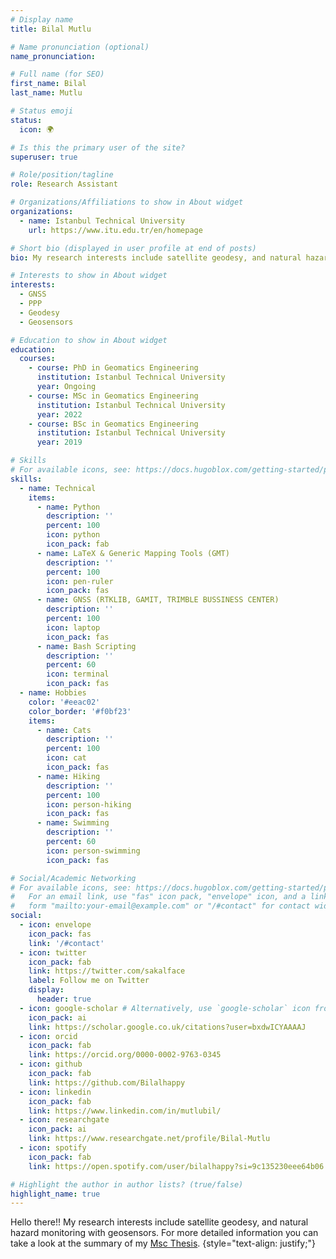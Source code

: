 ```yaml
---
# Display name
title: Bilal Mutlu

# Name pronunciation (optional)
name_pronunciation:

# Full name (for SEO)
first_name: Bilal
last_name: Mutlu

# Status emoji
status:
  icon: 🌍

# Is this the primary user of the site?
superuser: true

# Role/position/tagline
role: Research Assistant

# Organizations/Affiliations to show in About widget
organizations:
  - name: Istanbul Technical University
    url: https://www.itu.edu.tr/en/homepage

# Short bio (displayed in user profile at end of posts)
bio: My research interests include satellite geodesy, and natural hazard monitoring with geosensors. For more detailed information you can take a look at the summary of my [Msc Thesis](https://tez.yok.gov.tr/UlusalTezMerkezi/TezGoster?key=kScA8XnrRb0WogX-qPGFkqWAxkBCZT-gwuvhIvcFEdd4IbskePLxuJ8SNQJbYsQT).

# Interests to show in About widget
interests:
  - GNSS
  - PPP
  - Geodesy
  - Geosensors

# Education to show in About widget
education:
  courses:
    - course: PhD in Geomatics Engineering
      institution: Istanbul Technical University
      year: Ongoing
    - course: MSc in Geomatics Engineering 
      institution: Istanbul Technical University
      year: 2022
    - course: BSc in Geomatics Engineering
      institution: Istanbul Technical University
      year: 2019

# Skills
# For available icons, see: https://docs.hugoblox.com/getting-started/page-builder/#icons
skills:
  - name: Technical
    items:
      - name: Python
        description: ''
        percent: 100
        icon: python
        icon_pack: fab
      - name: LaTeX & Generic Mapping Tools (GMT)
        description: ''
        percent: 100
        icon: pen-ruler
        icon_pack: fas
      - name: GNSS (RTKLIB, GAMIT, TRIMBLE BUSSINESS CENTER)
        description: ''
        percent: 100
        icon: laptop
        icon_pack: fas
      - name: Bash Scripting
        description: ''
        percent: 60
        icon: terminal
        icon_pack: fas
  - name: Hobbies
    color: '#eeac02'
    color_border: '#f0bf23'
    items:
      - name: Cats
        description: ''
        percent: 100
        icon: cat
        icon_pack: fas
      - name: Hiking
        description: ''
        percent: 100
        icon: person-hiking
        icon_pack: fas
      - name: Swimming
        description: ''
        percent: 60
        icon: person-swimming
        icon_pack: fas

# Social/Academic Networking
# For available icons, see: https://docs.hugoblox.com/getting-started/page-builder/#icons
#   For an email link, use "fas" icon pack, "envelope" icon, and a link in the
#   form "mailto:your-email@example.com" or "/#contact" for contact widget.
social:
  - icon: envelope
    icon_pack: fas
    link: '/#contact'
  - icon: twitter
    icon_pack: fab
    link: https://twitter.com/sakalface
    label: Follow me on Twitter
    display:
      header: true
  - icon: google-scholar # Alternatively, use `google-scholar` icon from `ai` icon pack
    icon_pack: ai
    link: https://scholar.google.co.uk/citations?user=bxdwICYAAAAJ
  - icon: orcid
    icon_pack: fab
    link: https://orcid.org/0000-0002-9763-0345
  - icon: github
    icon_pack: fab
    link: https://github.com/Bilalhappy
  - icon: linkedin
    icon_pack: fab
    link: https://www.linkedin.com/in/mutlubil/
  - icon: researchgate
    icon_pack: ai
    link: https://www.researchgate.net/profile/Bilal-Mutlu
  - icon: spotify
    icon_pack: fab
    link: https://open.spotify.com/user/bilalhappy?si=9c135230eee64b06

# Highlight the author in author lists? (true/false)
highlight_name: true
---
```


Hello there!! My research interests include satellite geodesy, and natural hazard monitoring with geosensors. For more detailed information you can take a look at the summary of my [Msc Thesis](https://tez.yok.gov.tr/UlusalTezMerkezi/TezGoster?key=kScA8XnrRb0WogX-qPGFkqWAxkBCZT-gwuvhIvcFEdd4IbskePLxuJ8SNQJbYsQT).
{style="text-align: justify;"}
